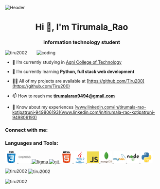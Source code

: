 ![Header](./)
<h1 align="center">Hi 👋, I'm Tirumala_Rao</h1>
<h3 align="center">information technology student</h3>

<img align="right" alt="coding" width="400" scr="https://github.com/Tiru2002/Tiru2002/blob/main/Gif.gif">


<p align="left"> <img src="https://komarev.com/ghpvc/?username=tiru2002&label=Profile%20views&color=0e75b6&style=flat" alt="tiru2002" /> </p>

- 🔭 I’m currently studying in [Agni College of Technology](https://www.bing.com/search?q=agni+college+of+technology&form=ANNTH1&refig=31d3028e2f5b4c0191993744a44e6a80&pc=U531&sp=1&lq=0&qs=LS&pq=agni+&sc=10-5&cvid=31d3028e2f5b4c0191993744a44e6a80)

- 🌱 I’m currently learning **Python, full stack web development**

- 👨‍💻 All of my projects are available at [https://github.com/Tiru200](https://github.com/Tiru200)

- 📫 How to reach me **tirumalarao9494@gmail.com**

- 📄 Know about my experiences [www.linkedin.com/in/tirumala-rao-kotipatruni-949806193](www.linkedin.com/in/tirumala-rao-kotipatruni-949806193)

<h3 align="left">Connect with me:</h3>
<p align="left">
</p>

<h3 align="left">Languages and Tools:</h3>
<p align="left"> <a href="https://www.w3schools.com/css/" target="_blank" rel="noreferrer"> <img src="https://raw.githubusercontent.com/devicons/devicon/master/icons/css3/css3-original-wordmark.svg" alt="css3" width="40" height="40"/> </a> <a href="https://expressjs.com" target="_blank" rel="noreferrer"> <img src="https://raw.githubusercontent.com/devicons/devicon/master/icons/express/express-original-wordmark.svg" alt="express" width="40" height="40"/> </a> <a href="https://www.figma.com/" target="_blank" rel="noreferrer"> <img src="https://www.vectorlogo.zone/logos/figma/figma-icon.svg" alt="figma" width="40" height="40"/> </a> <a href="https://git-scm.com/" target="_blank" rel="noreferrer"> <img src="https://www.vectorlogo.zone/logos/git-scm/git-scm-icon.svg" alt="git" width="40" height="40"/> </a> <a href="https://www.w3.org/html/" target="_blank" rel="noreferrer"> <img src="https://raw.githubusercontent.com/devicons/devicon/master/icons/html5/html5-original-wordmark.svg" alt="html5" width="40" height="40"/> </a> <a href="https://www.java.com" target="_blank" rel="noreferrer"> <img src="https://raw.githubusercontent.com/devicons/devicon/master/icons/java/java-original.svg" alt="java" width="40" height="40"/> </a> <a href="https://developer.mozilla.org/en-US/docs/Web/JavaScript" target="_blank" rel="noreferrer"> <img src="https://raw.githubusercontent.com/devicons/devicon/master/icons/javascript/javascript-original.svg" alt="javascript" width="40" height="40"/> </a> <a href="https://www.mongodb.com/" target="_blank" rel="noreferrer"> <img src="https://raw.githubusercontent.com/devicons/devicon/master/icons/mongodb/mongodb-original-wordmark.svg" alt="mongodb" width="40" height="40"/> </a> <a href="https://www.mysql.com/" target="_blank" rel="noreferrer"> <img src="https://raw.githubusercontent.com/devicons/devicon/master/icons/mysql/mysql-original-wordmark.svg" alt="mysql" width="40" height="40"/> </a> <a href="https://nodejs.org" target="_blank" rel="noreferrer"> <img src="https://raw.githubusercontent.com/devicons/devicon/master/icons/nodejs/nodejs-original-wordmark.svg" alt="nodejs" width="40" height="40"/> </a> <a href="https://www.python.org" target="_blank" rel="noreferrer"> <img src="https://raw.githubusercontent.com/devicons/devicon/master/icons/python/python-original.svg" alt="python" width="40" height="40"/> </a> </p>

<p><img align="left" src="https://github-readme-stats.vercel.app/api/top-langs?username=tiru2002&show_icons=true&locale=en&layout=compact" alt="tiru2002" /></p>

<p>&nbsp;<img align="center" src="https://github-readme-stats.vercel.app/api?username=tiru2002&show_icons=true&locale=en" alt="tiru2002" /></p>

<p><img align="center" src="https://github-readme-streak-stats.herokuapp.com/?user=tiru2002&" alt="tiru2002" /></p>
